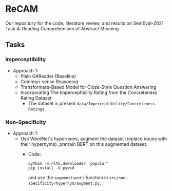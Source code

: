# ReCAM
Our repository for the code, literature review, and results on SemEval-2021 Task 4:  Reading Comprehension of Abstract Meaning

## Tasks


### Imperceptibility

- Approach 1:
	- Plain GAReader (Baseline)
	- Common-sense Reasoning
	- Transformers-Based Model for Cloze-Style Question Answering
	- Incorporating The Imperceptibility Rating from the Concreteness Rating Dataset
		- The dataset is present ```data/Imperceptibility/Concreteness Ratings```.

### Non-Specificity

- Approach 1: 
	- Use WordNet's hypernyms, augment the dataset (replace nouns with their hypernyms), pretrain BERT on this augmented dataset.
		- Code:

			```
			python -m nltk.downloader 'popular'
			pip install -U pywsd
			```
			and use the ```augment(sent)``` function in ```src/non-specificity/hypernym/augment.py```.

